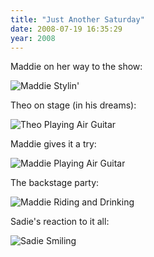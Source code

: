 ```yaml
---
title: "Just Another Saturday"
date: 2008-07-19 16:35:29
year: 2008
---
```

Maddie on her way to the show:

<img src="{{site.github.url}}/files/2008/07/maddie-stylish.jpg" alt="Maddie Stylin'" />

Theo on stage (in his dreams):

<img src="{{site.github.url}}/files/2008/07/theo-air-guitar.jpg" alt="Theo Playing Air Guitar" />

Maddie gives it a try:

<img src="{{site.github.url}}/files/2008/07/maddie-air-guitar.jpg" alt="Maddie Playing Air Guitar" />

The backstage party:

<img src="{{site.github.url}}/files/2008/07/maddie-riding-drinking.jpg" alt="Maddie Riding and Drinking" />

Sadie's reaction to it all:

<img src="{{site.github.url}}/files/2008/07/sadie-smiling.jpg" alt="Sadie Smiling" />
